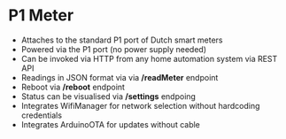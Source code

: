 # P1 Meter

- Attaches to the standard P1 port of Dutch smart meters
- Powered via the P1 port (no power supply needed)
- Can be invoked via HTTP from any home automation system via REST API
- Readings in JSON format via via **/readMeter** endpoint
- Reboot via **/reboot** endpoint
- Status can be visualised via **/settings** endpoing
- Integrates WifiManager for network selection without hardcoding credentials
- Integrates ArduinoOTA for updates without cable
